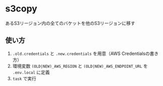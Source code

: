 # s3copy

あるS3リージョン内の全てのバケットを他のS3リージョンに移す

## 使い方

1. `.old.credentials` と `.new.credentials` を用意（AWS Credentialsの書き方）
2. 環境変数 `(OLD|NEW)_AWS_REGION` と `(OLD|NEW)_AWS_ENDPOINT_URL` を `.env.local` に定義
3. `task` で実行
